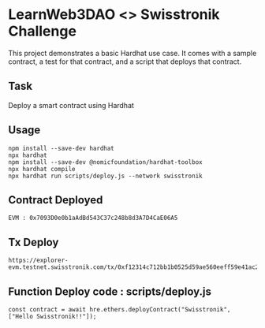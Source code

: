 # LearnWeb3DAO <> Swisstronik Challenge

This project demonstrates a basic Hardhat use case. It comes with a sample contract, a test for that contract, and a script that deploys that contract.

## Task 
Deploy a smart contract using Hardhat

## Usage
```
npm install --save-dev hardhat
npx hardhat
npm install --save-dev @nomicfoundation/hardhat-toolbox
npx hardhat compile
npx hardhat run scripts/deploy.js --network swisstronik
```

## Contract Deployed
```
EVM : 0x7093D0e0b1aAdBd543C37c248b8d3A7D4CaE06A5
```

## Tx Deploy
```
https://explorer-evm.testnet.swisstronik.com/tx/0xf12314c712bb1b0525d59ae560eeff59e41ac2b6b61dac5898f83f1f8e45cedf
```

## Function Deploy code : scripts/deploy.js
```
const contract = await hre.ethers.deployContract("Swisstronik", ["Hello Swisstronik!!"]);
```

